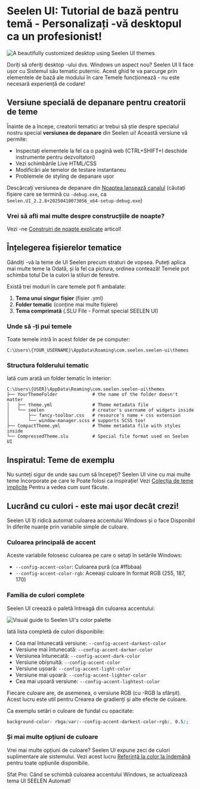 # Seelen UI: Tutorial de bază pentru temă - Personalizați -vă desktopul ca un profesionist!

![A beautifully customized desktop using Seelen UI themes](https://raw.githubusercontent.com/Seelen-Inc/sl-blogs/refs/heads/master/blog/seelen-ui-theme-tutorial/image.png)

Doriți să oferiți desktop -ului dvs. Windows un aspect nou? Seelen UI îl face
ușor cu Sistemul său tematic puternic. Acest ghid te va parcurge prin elementele
de bază ale modului în care Temele funcționează - nu este necesară experiență de
codare!

## Versiune specială de depanare pentru creatorii de teme

Înainte de a începe, creatorii tematici ar trebui să știe despre specialul
nostru special **versiunea de depanare** din Seelen ui! Această versiune vă
permite:

- Inspectați elementele la fel ca o pagină web (CTRL+SHIFT+I deschide
  instrumente pentru dezvoltatori)
- Vezi schimbările Live HTML/CSS
- Modificări ale temelor de testare instantaneu
- Problemele de styling de depanare ușor

Descărcați versiunea de depanare din
[Noaptea lansează canalul](https://seelen.io/apps/seelen-ui/releases/nightly)
(căutați fișiere care se termină cu `-debug.exe`, ca
`Seelen.UI_2.2.8+20250410073056_x64-setup-debug.exe`)

### Vrei să afli mai multe despre construcțiile de noapte?

Vezi -ne
[Construiri de noapte explicate](https://seelen.io/blog/seelen-ui-nightly)
articol!

## Înțelegerea fișierelor tematice

Gândiți -vă la teme de UI Seelen precum straturi de vopsea. Puteți aplica mai
multe teme la Odată, și la fel ca pictura, ordinea contează! Temele pot schimba
totul De la culori la stiluri de ferestre.

Există trei moduri în care temele pot fi ambalate:

1. **Tema unui singur fișier** (fișier .yml)
2. **Folder tematic** (conține mai multe fișiere)
3. **Tema comprimată** (.SLU File - Format special SEELEN UI)

### Unde să -ți pui temele

Toate temele intră în acest folder de pe computer:

```text
C:\Users\{YOUR_USERNAME}\AppData\Roaming\com.seelen.seelen-ui\themes
```

### Structura folderului tematic

Iată cum arată un folder tematic în interior:

```text
C:\Users\{USER}\AppData\Roaming\com.seelen.seelen-ui\themes
├── YourThemeFolder             # the name of the folder doesn't matter
│   ├── theme.yml               # Theme metadata file
│   └── seelen                  # creator's username of widgets inside
│       ├── fancy-toolbar.css   # resource's name + css extension
│       └── window-manager.scss # supports SCSS too!
├── CompactTheme.yml            # Theme metadata file with styles inside
└── CompressedTheme.slu         # Special file format used on Seelen UI
```

## Inspiratul: Teme de exemplu

Nu sunteți sigur de unde sau cum să începeți? Seelen UI vine cu mai multe teme
încorporate pe care le Poate folosi ca inspirație! Vezi
[Colecția de teme implicite](https://github.com/eythaann/Seelen-UI/tree/master/static/themes)
Pentru a vedea cum sunt făcute.

## Lucrând cu culori - este mai ușor decât crezi!

Seelen UI îți ridică automat culoarea accentului Windows și o face Disponibil în
diferite nuanțe prin variabile simple de culoare.

### Culoarea principală de accent

Aceste variabile folosesc culoarea pe care o setați în setările Windows:

- `--config-accent-color`: Culoarea pură (ca #ffbbaa)
- `--config-accent-color-rgb`: Aceeași culoare în format RGB (255, 187, 170)

### Familia de culori complete

Seelen UI creează o paletă întreagă din culoarea accentului:

![Visual guide to Seelen UI's color palette](https://raw.githubusercontent.com/Seelen-Inc/sl-blogs/refs/heads/master/blog/seelen-ui-theme-tutorial/colors.png)

Iată lista completă de culori disponibile:

- Cea mai întunecată versiune: `--config-accent-darkest-color`
- Versiune mai întunecată: `--config-accent-darker-color`
- Versiunea întunecată: `--config-accent-dark-color`
- Versiune obișnuită: `--config-accent-color`
- Versiune ușoară: `--config-accent-light-color`
- Versiune mai ușoară: `--config-accent-lighter-color`
- Cea mai ușoară versiune: `--config-accent-lightest-color`

Fiecare culoare are, de asemenea, o versiune RGB (cu -RGB la sfârșit). Acest
lucru este util pentru Crearea de gradienți și alte efecte de culoare.

Ca exemplu setări o culoare de fundal cu opacitate:

```css
background-color: rbga(var(--config-accent-darkest-color-rgb), 0.5);
```

### Și mai multe opțiuni de culoare

Vrei mai multe opțiuni de culoare? Seelen UI expune zeci de culori suplimentare
ale sistemului. Vezi acest lucru
[Referință la color la îndemână](https://gist.github.com/eythaann/cd9a3cda0206ce23a17f5ea00ec2ba06)
pentru toate opțiunile disponibile.

Sfat Pro: Când se schimbă culoarea accentului Windows, se actualizează tema UI
SEELEN Automat!
